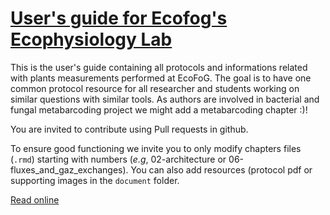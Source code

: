 # [User's guide for Ecofog's Ecophysiology Lab](https://GitHubID.github.io/Repository//index.html)

This is the user's guide containing all protocols and informations related with plants measurements performed at EcoFoG.
The goal is to have one common protocol resource for all researcher and students working on similar questions with similar tools.
As authors are involved in bacterial and fungal metabarcoding project we might add a metabarcoding chapter :)!

You are invited to contribute using Pull requests in github.

To ensure good functioning we invite you to only modify chapters files (`.rmd`) starting with numbers (*e.g*, 02-architecture or 06-fluxes_and_gaz_exchanges).
You can also add resources (protocol pdf or supporting images in the `document` folder.

[Read online](https://lafontrapnouiltristan.github.io/EcoPhyCofoG_guide/)
